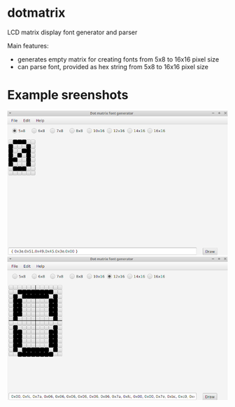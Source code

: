 # dotmatrix
LCD matrix display font generator and parser

Main features:
- generates empty matrix for creating fonts from 5x8 to 16x16 pixel size
- can parse font, provided as hex string from 5x8 to 16x16 pixel size

# Example sreenshots
![](https://github.com/vadimkim/dotmatrix/raw/master/images/single_segment.png "single segment")
![](https://github.com/vadimkim/dotmatrix/raw/master/images/multi_segment.png "multi segment")
